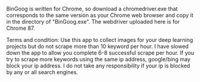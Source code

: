 BinGoog is written for Chrome, so download a chromedriver.exe that corresponds to the same version as your Chrome web browser and copy it in the directory of "BinGoog.exe". The webdriver uploaded here is for Chrome 87. 


Terms and condition:
Use this app to collect images for your deep learning projects but do not scrape more than 10 keyword per hour. I have slowed down the app to allow you complete 6-8 successful scrape per hour. If you try to scrape more keywords using the same ip address, google/bing may block your ip address. I do not take any responsibility if your ip is blocked by any or all search engines.
